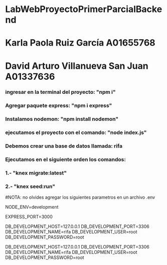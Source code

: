 # LabWebProyectoPrimerParcialBackend
# Karla Paola Ruiz García A01655768
# David Arturo Villanueva San Juan A01337636

### ingresar en la terminal del proyecto: "npm i"

### Agregar paquete express: "npm i express"

### Instalamos nodemon: "npm install nodemon"

### ejecutamos el proyecto con el comando: "node index.js"

### Debemos crear una base de datos llamada: rifa

### Ejecutamos en el siguiente orden los comandos: 
### 1.- "knex migrate:latest"
### 2.- "knex seed:run"

#NOTA: no olvides agregar los siguientes parametros en un archivo .env

NODE_ENV=development

EXPRESS_PORT=3000

DB_DEVELOPMENT_HOST=127.0.0.1
DB_DEVELOPMENT_PORT=3306
DB_DEVELOPMENT_NAME=rifa
DB_DEVELOPMENT_USER=root
DB_DEVELOPMENT_PASSWORD=root

DB_DEVELOPMENT_HOST=127.0.0.1
DB_DEVELOPMENT_PORT=3306
DB_DEVELOPMENT_NAME=rifa
DB_DEVELOPMENT_USER=root
DB_DEVELOPMENT_PASSWORD=root
